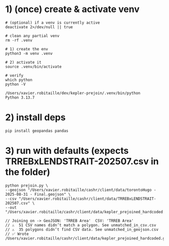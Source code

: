 # 1) (once) create & activate venv				
	# (optional) if a venv is currently active
	deactivate 2>/dev/null || true

	# clean any partial venv
	rm -rf .venv

	# 1) create the env
	python3 -m venv .venv

	# 2) activate it
	source .venv/bin/activate

	# verify
	which python
	python -V

	/Users/xavier.robitaille/dev/kepler-prejoin/.venv/bin/python
	Python 3.13.7

				
# 2) install deps				
	pip install geopandas pandas				
				
# 3) run with defaults (expects TRREBxLENDSTRAIT-202507.csv in the folder)				
	python prejoin.py \				
	--geojson "/Users/xavier.robitaille/cashr/client/data/torontoHugo - 2025-08-31 - Final.geojson" \				
	--csv "/Users/xavier.robitaille/cashr/client/data/TRREBxLENDSTRAIT-202507.csv" \				
	--out "/Users/xavier.robitaille/cashr/client/data/kepler_prejoined_hardcoded.geojson"
 
	// Joining on -> GeoJSON: 'TRREB Area'  CSV: 'TRREB Area'				
	// ⚠️  51 CSV names didn’t match a polygon. See unmatched_in_csv.csv				
	// ⚠️  35 polygons didn’t find CSV data. See unmatched_in_geojson.csv				
	// ✅ Wrote /Users/xavier.robitaille/cashr/client/data/kepler_prejoined_hardcoded.geojson				
